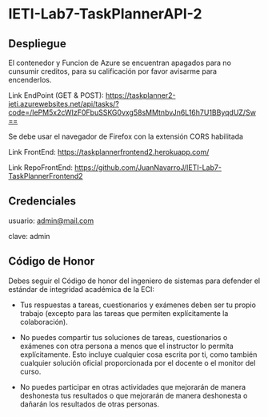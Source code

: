 # IETI-Lab7-TaskPlannerAPI-2

## Despliegue 

El contenedor y Funcion de Azure se encuentran apagados para no cunsumir creditos, para su calificación por favor avisarme para encenderlos.

Link EndPoint (GET & POST): https://taskplanner2-ieti.azurewebsites.net/api/tasks/?code=/IePM5x2cWIzF0FbuSSKG0vxg58sMMtnbvJn6L16h7U1BByqdUZ/Sw==

Se debe usar el navegador de Firefox con la extensión CORS habilitada

Link FrontEnd: https://taskplannerfrontend2.herokuapp.com/

Link RepoFrontEnd: https://github.com/JuanNavarroJ/IETI-Lab7-TaskPlannerFrontend2

## Credenciales

usuario: admin@mail.com

clave: admin

## Código de Honor

Debes seguir el Código de honor del ingeniero de sistemas para defender el estándar de integridad académica de la ECI:

- Tus respuestas a tareas, cuestionarios y exámenes deben ser tu propio trabajo (excepto para las tareas que permiten explícitamente la colaboración).

- No puedes compartir tus soluciones de tareas, cuestionarios o exámenes con otra persona a menos que el instructor lo permita explícitamente. Esto incluye cualquier cosa escrita por ti, como también cualquier solución oficial proporcionada por el docente o el monitor del curso.

- No puedes participar en otras actividades que mejorarán de manera deshonesta tus resultados o que mejorarán de manera deshonesta o dañarán los resultados de otras personas.
